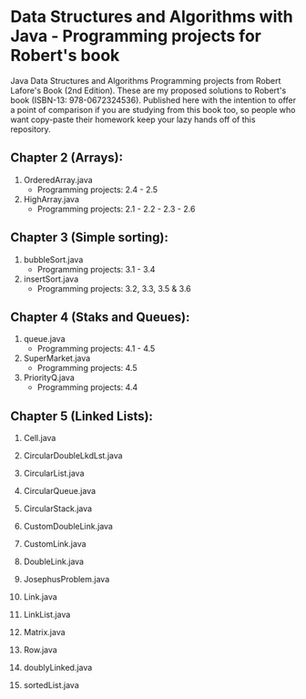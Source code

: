 # Data Structures and Algorithms with Java - Programming projects for Robert's book

Java Data Structures and Algorithms Programming projects from Robert Lafore's Book (2nd Edition). These are my proposed solutions to Robert's book (ISBN-13: 978-0672324536). Published here with the intention to offer a point of comparison if you are studying from this book too, so people who want copy-paste their homework keep your lazy hands off of this repository.


## Chapter 2 (Arrays):

  1. OrderedArray.java
     - Programming projects: 2.4 - 2.5
  2. HighArray.java
     - Programming projects: 2.1 - 2.2 - 2.3 - 2.6

## Chapter 3 (Simple sorting):

 1. bubbleSort.java
    - Programming projects: 3.1 - 3.4
 2. insertSort.java
    - Programming projects: 3.2, 3.3, 3.5 & 3.6

## Chapter 4 (Staks and Queues):

 1. queue.java
    - Programming projects: 4.1 - 4.5
 2. SuperMarket.java
    - Programming projects: 4.5
 3. PriorityQ.java
    - Programming projects: 4.4

## Chapter 5 (Linked Lists):

 1. Cell.java
 
 2. CircularDoubleLkdLst.java
 
 3. CircularList.java
 
 4. CircularQueue.java
 
 5. CircularStack.java
 
 6. CustomDoubleLink.java
 
 7. CustomLink.java
 
 8. DoubleLink.java
 
 9. JosephusProblem.java
 
 10. Link.java
 
 11. LinkList.java
 
 12. Matrix.java
 
 13. Row.java
 
 14. doublyLinked.java
 
 15. sortedList.java
